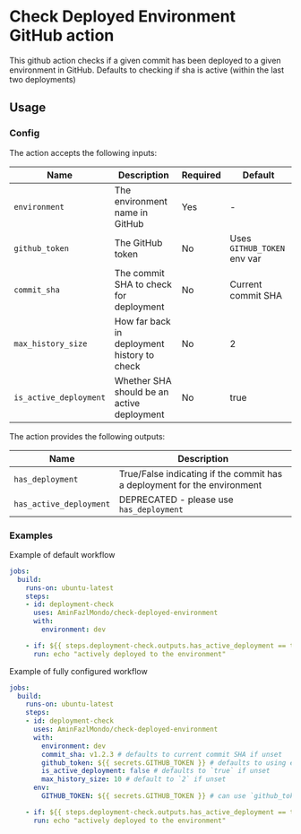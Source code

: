 # Check Deployed Environment GitHub action

This github action checks if a given commit has been deployed to a given environment in GitHub.
Defaults to checking if sha is active (within the last two deployments)

## Usage

### Config

The action accepts the following inputs:

| Name | Description | Required | Default |
|------|-------------|----------|---------|
| `environment` | The environment name in GitHub | Yes | - |
| `github_token` | The GitHub token | No | Uses `GITHUB_TOKEN` env var |
| `commit_sha` | The commit SHA to check for deployment | No | Current commit SHA |
| `max_history_size` | How far back in deployment history to check | No | 2 |
| `is_active_deployment` | Whether SHA should be an active deployment | No | true |

The action provides the following outputs:

| Name | Description |
|------|-------------|
| `has_deployment` | True/False indicating if the commit has a deployment for the environment |
| `has_active_deployment` | DEPRECATED - please use `has_deployment` |

### Examples

Example of default workflow

```yaml
jobs:
  build:
    runs-on: ubuntu-latest
    steps:
    - id: deployment-check
      uses: AminFazlMondo/check-deployed-environment
      with:
        environment: dev

    - if: ${{ steps.deployment-check.outputs.has_active_deployment == true }}
      run: echo "actively deployed to the environment"
```

Example of fully configured workflow

```yaml
jobs:
  build:
    runs-on: ubuntu-latest
    steps:
    - id: deployment-check
      uses: AminFazlMondo/check-deployed-environment
      with:
        environment: dev
        commit_sha: v1.2.3 # defaults to current commit SHA if unset
        github_token: ${{ secrets.GITHUB_TOKEN }} # defaults to using environment variable `GITHUB_TOKEN` if unset
        is_active_deployment: false # defaults to `true` if unset
        max_history_size: 10 # default to `2` if unset
      env:
        GITHUB_TOKEN: ${{ secrets.GITHUB_TOKEN }} # can use `github_token` input instead

    - if: ${{ steps.deployment-check.outputs.has_active_deployment == true }}
      run: echo "actively deployed to the environment"
```
